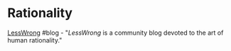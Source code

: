 # Rationality

[LessWrong](https://www.lesswrong.com/) \#blog - "_LessWrong_ is a community blog devoted to the art of human rationality."

